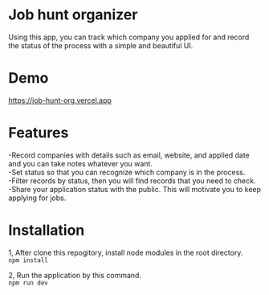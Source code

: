 # Job hunt organizer
Using this app, you can track which company you applied for and record the status of the process with a simple and beautiful UI.  

# Demo
https://job-hunt-org.vercel.app

# Features
-Record companies with details such as email, website, and applied date and you can take notes whatever you want.  
-Set status so that you can recognize which company is in the process.  
-Filter records by status, then you will find records that you need to check.  
-Share your application status with the public. This will motivate you to keep applying for jobs.  
 
# Installation 
1, After clone this repogitory, install node modules in the root directory.  
    ```
    npm install
    ```

2, Run the application by this command.  
    ```
    npm run dev
    ```

